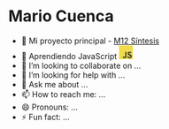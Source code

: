 # Mario Cuenca


- 🔭 Mi proyecto principal - [M12 Síntesis](https://github.com/MarioCuenca22/Sintesis-M12)
- 🌱 Aprendiendo JavaScript <img src="https://github.com/MarioCuenca22/MarioCuenca22/blob/main/JavaScript.jpeg" alt="" title="js" width="25"/>
- 👯 I’m looking to collaborate on ...
- 🤔 I’m looking for help with ...
- 💬 Ask me about ...
- 📫 How to reach me: ...
- 😄 Pronouns: ...
- ⚡ Fun fact: ...

